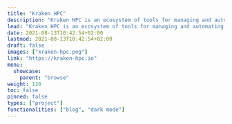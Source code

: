 ```yaml
---
title: "Kraken HPC"
description: "Kraken HPC is an ecosystem of tools for managing and automating distributed systems."
lead: "Kraken HPC is an ecosystem of tools for managing and automating distributed systems."
date: 2021-08-13T10:42:54+02:00
lastmod: 2021-08-13T10:42:54+02:00
draft: false
images: ["kraken-hpc.png"]
link: "https://kraken-hpc.io"
menu:
  showcase:
    parent: "browse"
weight: 120
toc: false
pinned: false
types: ["project"]
functionalities: ["blog", "dark mode"]
---
```

